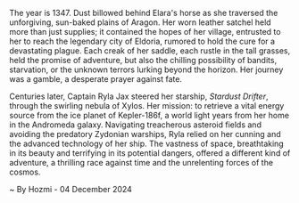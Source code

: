 
The year is 1347.  Dust billowed behind Elara's horse as she traversed the unforgiving, sun-baked plains of Aragon.  Her worn leather satchel held more than just supplies; it contained the hopes of her village, entrusted to her to reach the legendary city of Eldoria, rumored to hold the cure for a devastating plague.  Each creak of her saddle, each rustle in the tall grasses, held the promise of adventure, but also the chilling possibility of bandits, starvation, or the unknown terrors lurking beyond the horizon.  Her journey was a gamble, a desperate prayer against fate.


Centuries later, Captain Ryla Jax steered her starship, *Stardust Drifter*, through the swirling nebula of Xylos.  Her mission: to retrieve a vital energy source from the ice planet of Kepler-186f, a world light years from her home in the Andromeda galaxy.  Navigating treacherous asteroid fields and avoiding the predatory Zydonian warships, Ryla relied on her cunning and the advanced technology of her ship.  The vastness of space, breathtaking in its beauty and terrifying in its potential dangers, offered a different kind of adventure, a thrilling race against time and the unrelenting forces of the cosmos.

~ By Hozmi - 04 December 2024
